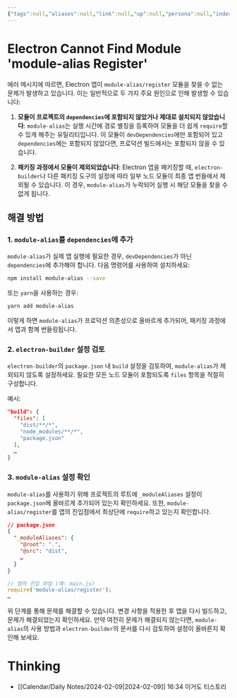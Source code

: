 ```yaml
---
{"tags":null,"aliases":null,"link":null,"up":null,"persona":null,"index":null,"related":null,"dg-publish":true,"date_created":"2024-02-09","date_modified":"2024-04-14","permalink":"/encounters/electron-cannot-find-module-module-alias-register/","dgPassFrontmatter":true,"noteIcon":"1","created":"2024-02-09T16:21:37.521+09:00","updated":"2024-04-14T10:57:14.875+09:00"}
---
```


# Electron Cannot Find Module 'module-alias Register'
에러 메시지에 따르면, Electron 앱이 `module-alias/register` 모듈을 찾을 수 없는 문제가 발생하고 있습니다. 이는 일반적으로 두 가지 주요 원인으로 인해 발생할 수 있습니다:

1. **모듈이 프로젝트의 `dependencies`에 포함되지 않았거나 제대로 설치되지 않았습니다**: `module-alias`는 실행 시간에 경로 별칭을 등록하여 모듈을 더 쉽게 `require`할 수 있게 해주는 유틸리티입니다. 이 모듈이 `devDependencies`에만 포함되어 있고 `dependencies`에는 포함되지 않았다면, 프로덕션 빌드에서는 포함되지 않을 수 있습니다.

2. **패키징 과정에서 모듈이 제외되었습니다**: Electron 앱을 패키징할 때, `electron-builder`나 다른 패키징 도구의 설정에 따라 일부 노드 모듈이 최종 앱 번들에서 제외될 수 있습니다. 이 경우, `module-alias`가 누락되어 실행 시 해당 모듈을 찾을 수 없게 됩니다.

## 해결 방법

### 1. `module-alias`를 `dependencies`에 추가

`module-alias`가 실제 앱 실행에 필요한 경우, `devDependencies`가 아닌 `dependencies`에 추가해야 합니다. 다음 명령어를 사용하여 설치하세요:

```bash
npm install module-alias --save
```

또는 `yarn`을 사용하는 경우:

```bash
yarn add module-alias
```

이렇게 하면 `module-alias`가 프로덕션 의존성으로 올바르게 추가되어, 패키징 과정에서 앱과 함께 번들링됩니다.

### 2. `electron-builder` 설정 검토

`electron-builder`의 `package.json` 내 `build` 설정을 검토하여, `module-alias`가 제외되지 않도록 설정하세요. 필요한 모든 노드 모듈이 포함되도록 `files` 항목을 적절히 구성합니다.

예시:

```json
"build": {
  "files": [
    "dist/**/*",
    "node_modules/**/*",
    "package.json"
  ],
  …
}
```

### 3. `module-alias` 설정 확인

`module-alias`를 사용하기 위해 프로젝트의 루트에 `_moduleAliases` 설정이 `package.json`에 올바르게 추가되어 있는지 확인하세요. 또한, `module-alias/register`를 앱의 진입점에서 최상단에 `require`하고 있는지 확인합니다.

```json
// package.json
{
  "_moduleAliases": {
    "@root": ".",
    "@src": "dist",
    …
  }
}
```

```javascript
// 앱의 진입 파일 (예: main.js)
require('module-alias/register');
…
```

위 단계를 통해 문제를 해결할 수 있습니다. 변경 사항을 적용한 후 앱을 다시 빌드하고, 문제가 해결되었는지 확인하세요. 만약 여전히 문제가 해결되지 않는다면, `module-alias`의 사용 방법과 `electron-builder`의 문서를 다시 검토하여 설정이 올바른지 확인해 보세요.
# Thinking
- [[Calendar/Daily Notes/2024-02-09\|2024-02-09]] 16:34 이거도 티스토리
